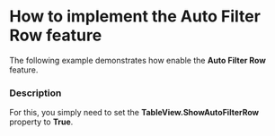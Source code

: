 # How to implement the Auto Filter Row feature


<p>The following example demonstrates how enable the <strong>Auto Filter Row</strong> feature.</p>


<h3>Description</h3>

<p>For this, you simply need to set the <strong>TableView.ShowAutoFilterRow</strong> property to <strong>True</strong>.</p>

<br/>


